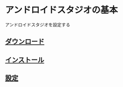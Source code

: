 # アンドロイドスタジオの基本

アンドロイドスタジオを設定する

## [ダウンロード](https://github.com/ghsumiyasu/IDE/blob/main/README-Android-Studio-Download-jp.md)
## [インストール](https://github.com/ghsumiyasu/IDE/blob/main/README-Android-Studio-Instalacao-jp.md)
## [設定](https://github.com/ghsumiyasu/IDE/blob/main/README-Android-Studio-Configuracao-jp.md)